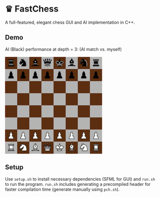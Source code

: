 # ♛ FastChess
A full-featured, elegant chess GUI and AI implementation in C++.

## Demo
AI (Black) performance at depth = 3: (AI match vs. myself) <br /><br />
<img src="assets/out2.gif" alt="AI vs. myself" width="320"/>

## Setup
Use ```setup.sh``` to install necessary dependencies (SFML for GUI) and ```run.sh``` to run the program. ```run.sh``` includes generating a precompiled header for faster compilation time (generate manually using ```pch.sh```).
